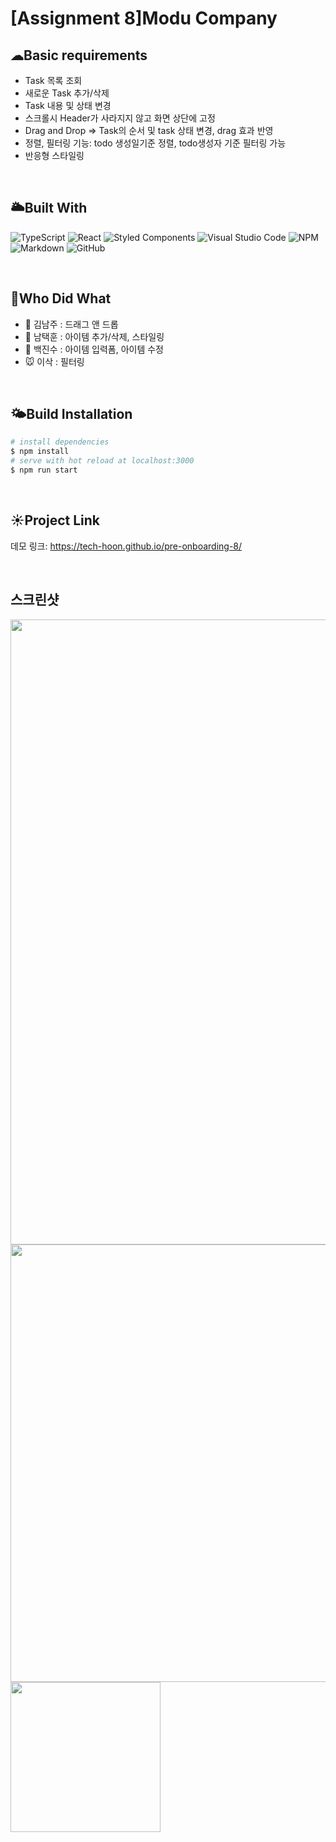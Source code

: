 # [Assignment 8]Modu Company 

## ☁Basic requirements


- Task 목록 조회
- 새로운 Task 추가/삭제
- Task 내용 및 상태 변경
- 스크롤시 Header가 사라지지 않고 화면 상단에 고정
- Drag and Drop => Task의 순서 및 task 상태 변경, drag 효과 반영
- 정렬, 필터링 기능: todo 생성일기준 정렬, todo생성자 기준 필터링 가능
- 반응형 스타일링


<br>

## 🌥Built With

![TypeScript](https://badges.frapsoft.com/typescript/code/typescript-125x28.png?v=101)
![React](https://img.shields.io/badge/react-%2320232a.svg?style=for-the-badge&logo=react&logoColor=%2361DAFB)
![Styled Components](https://img.shields.io/badge/styled--components-DB7093?style=for-the-badge&logo=styled-components&logoColor=white)
![Visual Studio Code](https://img.shields.io/badge/VisualStudioCode-0078d7.svg?style=for-the-badge&logo=visual-studio-code&logoColor=white)
![NPM](https://img.shields.io/badge/NPM-%23000000.svg?style=for-the-badge&logo=npm&logoColor=white)
![Markdown](https://img.shields.io/badge/markdown-%23000000.svg?style=for-the-badge&logo=markdown&logoColor=white)
![GitHub](https://img.shields.io/badge/github-%23121011.svg?style=for-the-badge&logo=github&logoColor=white)


<br>

## 💙Who Did What

- 🐥 김남주 : 드래그 앤 드롭
- 🐷 남택훈 : 아이템 추가/삭제, 스타일링
- 🐺 백진수 : 아이템 입력폼, 아이템 수정
- 🐭 이삭 : 필터링


<br>

## 🌤Build Installation

```bash
# install dependencies
$ npm install
# serve with hot reload at localhost:3000
$ npm run start

```

<br>


## ☀Project Link

데모 링크: https://tech-hoon.github.io/pre-onboarding-8/

<br>


## 스크린샷

<img src="https://user-images.githubusercontent.com/19265753/131162233-9dbfa9fd-b9f9-46ca-84f0-7dd4eb88e069.gif" width="1000px"/>
<div style={display: flex;}>
   <img src="https://user-images.githubusercontent.com/19265753/131162733-ab35bbe8-1680-4d44-b2a0-89e7ac485280.png" width="700px"/>
   <img src="https://user-images.githubusercontent.com/19265753/131162327-c8352ca3-28cd-4ac4-9ea7-f6905e1ce1b5.png" width="240px"/>
</div>  
